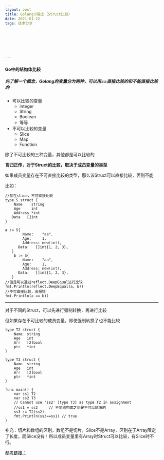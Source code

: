 ```yaml
---
layout: post
title: Golang小贴士（Struct比较）
date: 2021-01-22
tags: 技术分享  







---
```


####  Go中的结构体比较

##### **先了解一个概念，Golang的变量分为两种，可以用==直接比较的和不能直接比较的**

- 可以比较的变量
  - Integer
  - String
  - Boolean
  - 等等
- 不可以比较的变量
  - Slice
  - Map
  - Function

除了不可比较的三种变量，其他都是可以比较的

**言归正传，对于Struct的比较，取决于成员变量的类型**

如果成员变量存在不可直接比较的类型，那么该Struct可以直接比较，否则不能

比如：

```golang
//存在slice，不可直接比较
type S struct {
    Name    string
    Age     int
    Address *int
   Data   []int
}

a := S{
        Name:    "aa",
        Age:     1,
        Address: new(int),
      Data:   []int{1, 2, 3},
   }
    b := S{
        Name:    "aa",
        Age:     1,
        Address: new(int),
      Data:   []int{1, 2, 3},
   }
//但是可以通过reflect.DeepEqual进行比较
fmt.Println(reflect.DeepEqual(a, b))
//不可直接比较，会报错
fmt.Println(a == b))
```



------



对于不同的Struct，可以先进行强制转换，再进行比较

但如果存在不可比较的成员变量，即使强制转换了也不能比较

```
type T2 struct {
    Name  string
    Age   int
    Arr   [2]bool
    ptr   *int
}

type T3 struct {
    Name  string
    Age   int
    Arr   [2]bool
    ptr   *int
}

func main() {
    var ss1 T2
    var ss2 T3
    // Cannot use 'ss2' (type T3) as type T2 in assignment
    //ss1 = ss2     // 不同结构体之间是不可以赋值的
    ss3 := T2(ss2)
    fmt.Println(ss3==ss1) // true
}
```



补充：切片和数组的区别，数组不是切片，Slice不是Array，区别在于Array限定了长度，而Slice没有！所以成员变量里有Array时Struct可以比较，有Slice时不行。



[参考链接：](https://www.cnblogs.com/dashu-saycode/p/14286228.html)